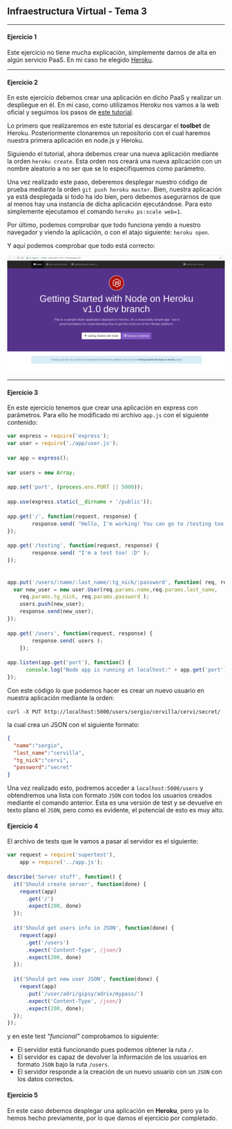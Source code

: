 ## Infraestructura Virtual - **Tema 3**
___
#### Ejercicio 1

Este ejercicio no tiene mucha explicación, simplemente darnos de alta en algún servicio PaaS. En mi caso he elegido [Heroku](https://www.heroku.com/).

___
#### Ejercicio 2

En este ejercicio debemos crear una aplicación en dicho PaaS y realizar un despliegue en él. En mi caso, como utilizamos Heroku nos vamos a la web oficial y seguimos los pasos de [este tutorial](https://devcenter.heroku.com/articles/getting-started-with-nodejs).

Lo primero que realizaremos en este tutorial es descargar el **toolbet** de Heroku. Posteriormente clonaremos un repositorio con el cual haremos nuestra primera aplicación en node.js y Heroku.

Siguiendo el tutorial, ahora debemos crear una nueva aplicación mediante la orden `heroku create`. Esta orden nos creará una nueva aplicación con un nombre aleatorio a no ser que se lo especifiquemos como parámetro.

Una vez realizado este paso, deberemos desplegar nuestro código de prueba mediante la orden `git push heroku master`. Bien, nuestra aplicación ya está desplegada si todo ha ido bien, pero debemos asegurarnos de que al menos hay una instancia de dicha aplicación ejecutándose. Para esto simplemente ejecutamos el comando `heroku ps:scale web=1`.

Por último, podemos comprobar que todo funciona yendo a nuestro navegador y viendo la aplicación, o con el atajo siguiente: `heroku open`.

Y aquí podemos comprobar que todo está correcto:

![Primera app en heroku](https://github.com/Cerv1/IV-Project/blob/master/Ejercicios/images/heroku-working.png)

___
#### Ejercicio 3

En este ejercicio tenemos que crear una aplicación en express con parámetros. Para ello he modificado mi archivo `app.js` con el siguiente contenido:
```js
var express = require('express');
var user = require('./app/user.js');

var app = express();

var users = new Array;

app.set('port', (process.env.PORT || 5000));

app.use(express.static(__dirname + '/public'));

app.get('/', function(request, response) {
		response.send( "Hello, I'm working! You can go to /testing too :)" );
});

app.get('/testing', function(request, response) {
		response.send( "I'm a test too! :D" );
});


app.put('/users/:name/:last_name/:tg_nick/:password', function( req, response ) {
  var new_user = new user.User(req.params.name,req.params.last_name,
    req.params.tg_nick, req.params.password );
    users.push(new_user);
    response.send(new_user);
});

app.get('/users', function(request, response) {
		response.send( users );
	});

app.listen(app.get('port'), function() {
	  console.log("Node app is running at localhost:" + app.get('port'));
});

```

Con este código lo que podemos hacer es crear un nuevo usuario en nuestra aplicación mediante la orden:

`curl -X PUT http://localhost:5000/users/sergio/cervilla/cervi/secret/`

la cual crea un JSON con el siguiente formato:

```JSON
{
  "name":"sergio",
  "last_name":"cervilla",
  "tg_nick":"cervi",
  "password":"secret"
}
```

Una vez realizado esto, podremos acceder a `localhost:5000/users` y obtendremos una lista con formato `JSON` con todos los usuarios creados mediante el comando anterior. Esta es una versión de test y se devuelve en texto plano el `JSON`, pero como es evidente, el potencial de esto es muy alto.


#### Ejercicio 4

El archivo de tests que le vamos a pasar al servidor es el siguiente:

```js
var request = require('supertest'),
    app = require('../app.js');

describe('Server stuff', function() {
  it('Should create server', function(done) {
    request(app)
      .get('/')
      .expect(200, done)
  });

  it('Should get users info in JSON', function(done) {
    request(app)
      .get('/users')
      .expect('Content-Type', /json/)
      .expect(200, done)
  });

  it('Should get new user JSON', function(done) {
    request(app)
      .put('/user/adri/gipsy/adrix/mypass/')
      .expect('Content-Type', /json/)
      .expect(200, done);
  });
});
```

y en este test *"funcional"* comprobamos lo siguiente:

* El servidor está funcionando pues podemos obtener la ruta `/`.
* El servidor es capaz de devolver la información de los usuarios en formato `JSON` bajo la ruta `/users`.
* El servidor responde a la creación de un nuevo usuario con un `JSON` con los datos correctos.


#### Ejercicio 5

En este caso debemos desplegar una aplicación en **Heroku**, pero ya lo hemos hecho previamente, por lo que damos el ejercicio por completado.
